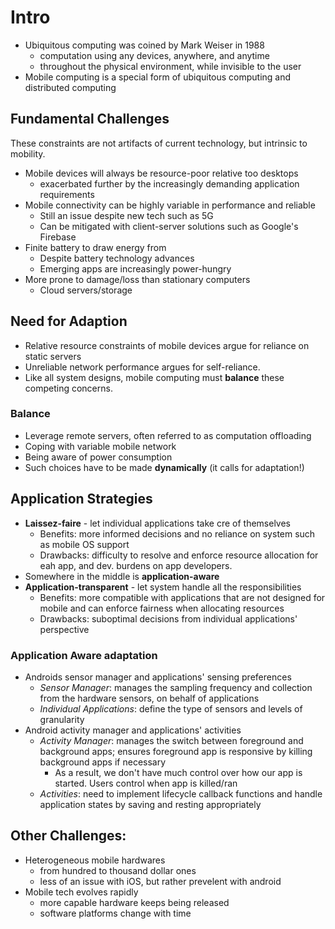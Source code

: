 # Intro

- Ubiquitous computing was coined by Mark Weiser in 1988
  - computation using any devices, anywhere, and anytime
  - throughout the physical environment, while invisible to the user
- Mobile computing is a special form of ubiquitous computing and distributed computing

## Fundamental Challenges

These constraints are not artifacts of current technology, but intrinsic to mobility.

- Mobile devices will always be resource-poor relative too desktops
  - exacerbated further by the increasingly demanding application requirements
- Mobile connectivity can be highly variable in performance and reliable
  - Still an issue despite new tech such as 5G
  - Can be mitigated with client-server solutions such as Google's Firebase
- Finite battery to draw energy from
  - Despite battery technology advances
  - Emerging apps are increasingly power-hungry
- More prone to damage/loss than stationary computers
  - Cloud servers/storage

## Need for Adaption

- Relative resource constraints of mobile devices argue for reliance on static servers
- Unreliable network performance argues for self-reliance.
- Like all system designs, mobile computing must **balance** these competing concerns.
  
### Balance

- Leverage remote servers, often referred to as computation offloading
- Coping with variable mobile network
- Being aware of power consumption
- Such choices have to be made **dynamically** (it calls for adaptation!)
  
## Application Strategies

- **Laissez-faire** - let individual applications take cre of themselves
  - Benefits: more informed decisions and no reliance on system such as mobile OS support
  - Drawbacks: difficulty to resolve and enforce resource allocation for eah app, and dev. burdens on app developers.
- Somewhere in the middle is **application-aware**
- **Application-transparent** - let system handle all the responsibilities
  - Benefits: more compatible with applications that are not designed for mobile and can enforce fairness when allocating resources
  - Drawbacks: suboptimal decisions from individual applications' perspective

### Application Aware adaptation

- Androids sensor manager and applications' sensing preferences
  - *Sensor Manager*: manages the sampling frequency and collection from the hardware sensors, on behalf of applications
  - *Individual Applications*: define the type of sensors and levels of granularity
- Android activity manager and applications' activities
  - *Activity Manager*: manages the switch between foreground and background apps; ensures foreground app is responsive by killing background apps if necessary
    - As a result, we don't have much control over how our app is started. Users control when app is killed/ran
  - *Activities*: need to implement lifecycle callback functions and handle application states by saving and resting appropriately

## Other Challenges:

- Heterogeneous mobile hardwares
  - from hundred to thousand dollar ones
  - less of an issue with iOS, but rather prevelent with android
- Mobile tech evolves rapidly
  - more capable hardware keeps being released
  - software platforms change with time
